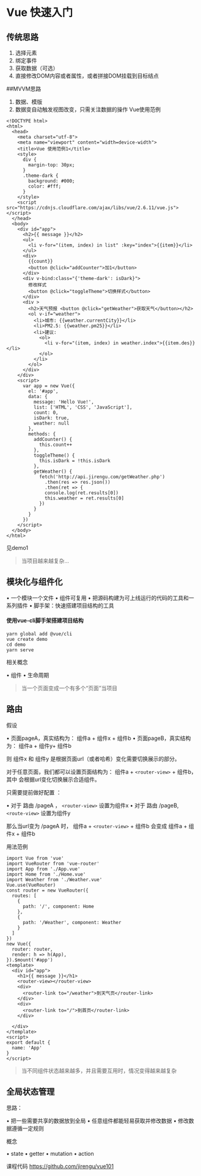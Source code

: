 # Vue 快速入门
## 传统思路
1. 选择元素
2. 绑定事件
3. 获取数据（可选）
4. 直接修改DOM内容或者属性，或者拼接DOM挂载到目标结点

##MVVM思路

1. 数据、模版
2. 数据变自动触发视图改变，只需关注数据的操作
Vue使用范例
```
<!DOCTYPE html>
<html>
  <head>
    <meta charset="utf-8">
    <meta name="viewport" content="width=device-width">
    <title>Vue 使用范例1</title>
    <style>
      div {
        margin-top: 30px;
      }
      .theme-dark {
        background: #000;
        color: #fff;
      }
    </style>
    <script src="https://cdnjs.cloudflare.com/ajax/libs/vue/2.6.11/vue.js"></script>
  </head>
  <body>
    <div id="app">
      <h2>{{ message }}</h2>
      <ul>
        <li v-for="(item, index) in list" :key="index">{{item}}</li>
      </ul>
      <div>
        {{count}}
        <button @click="addCounter">加1</button>
      </div>
      <div v-bind:class="{'theme-dark': isDark}">
        修改样式
        <button @click="toggleTheme">切换样式</button>
      </div>
      <div >
        <h2>天气预报 <button @click="getWeather">获取天气</button></h2>
        <ol v-if="weather">
          <li>城市: {{weather.currentCity}}</li>
          <li>PM2.5: {{weather.pm25}}</li>
          <li>建议:
            <ol>
              <li v-for="(item, index) in weather.index">{{item.des}}</li>
            </ol>
          </li>
        </ol>
      </div>
    </div>
    <script>
      var app = new Vue({
        el: '#app',
        data: {
          message: 'Hello Vue!',
          list: ['HTML', 'CSS', 'JavaScript'],
          count: 0,
          isDark: true,
          weather: null
        },
        methods: {
          addCounter() {
            this.count++
          },
          toggleTheme() {
            this.isDark = !this.isDark 
          },
          getWeather() {
            fetch('http://api.jirengu.com/getWeather.php')
              .then(res => res.json())
              .then(ret => {
              console.log(ret.results[0])
              this.weather = ret.results[0]
            })
          }
        }
      })
    </script>
  </body>
</html>

```
见demo1

>当项目越来越复杂...

## 模块化与组件化

• 一个模块一个文件
• 组件可复用
• 把源码构建为可上线运行的代码的工具和一系列插件
• 脚手架：快速搭建项目结构的工具

#### 使用vue-cli脚手架搭建项目结构
```
yarn global add @vue/cli
vue create demo
cd demo
yarn serve
```

相关概念

• 组件
• 生命周期

>当一个页面变成一个有多个“页面”当项目
## 路由

假设

• 页面pageA，真实结构为： 组件a + 组件x + 组件b
• 页面pageB，真实结构为： 组件a + 组件y+ 组件b

则 组件x 和 组件y 是根据页面url（或者哈希）变化需要切换展示的部分。

对于任意页面，我们都可以设置页面结构为： 组件a + `<router-view>` + 组件b，其中 <router-view>会根据url变化切换展示合适组件。

只需要提前做好配置 ： 

• 对于 路由 /pageA ， `<router-view>` 设置为组件x
• 对于 路由 /pageB,  `<route-view>` 设置为组件y

那么当url变为 /pageA 时， 组件a + `<router-view>` + 组件b 会变成  组件a + 组件x + 组件b

用法范例

```
import Vue from 'vue'
import VueRouter from 'vue-router'
import App from './App.vue'
import Home from './Home.vue'
import Weather from './Weather.vue'
Vue.use(VueRouter)
const router = new VueRouter({
  routes: [
    {
      path: '/', component: Home
    },
    {
      path: '/Weather', component: Weather
    }
  ]
})
new Vue({
  router: router,
  render: h => h(App),
}).$mount('#app')
<template>
  <div id="app">
    <h1>{{ message }}</h1>
    <router-view></router-view>
    <div>
      <router-link to="/weather">到天气页</router-link>
    </div>
    <div>
      <router-link to="/">到首页</router-link>
    </div>
    
  </div>
</template>
<script>
export default {
  name: 'App'
}
</script>

```
>当不同组件状态越来越多，并且需要互用时，情况变得越来越复杂

## 全局状态管理

思路：

• 把一些需要共享的数据放到全局
• 任意组件都能轻易获取并修改数据
• 修改数据遵循一定规则

概念

• state
• getter
• mutation
• action

课程代码 https://github.com/jirengu/vue101